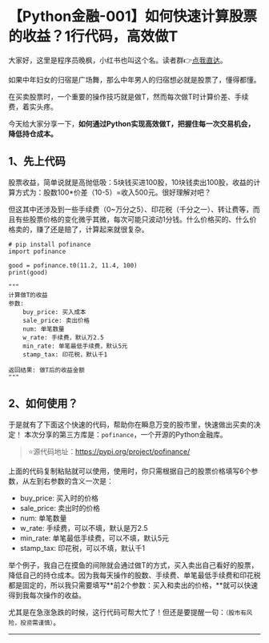 # 【Python金融-001】如何快速计算股票的收益？1行代码，高效做T

大家好，这里是程序员晚枫，小红书也叫这个名。读者群👉[点我直达](https://mp.weixin.qq.com/s/K2qx_L12n-VIJBIHScPFGQ)。

如果中年妇女的归宿是广场舞，那么中年男人的归宿想必就是股票了，懂得都懂。

在买卖股票时，一个重要的操作技巧就是做T，然而每次做T时计算价差、手续费，着实头疼。

今天给大家分享一下，**如何通过Python实现高效做T，把握住每一次交易机会，降低持仓成本。**


## 1、先上代码

股票收益，简单说就是高抛低吸：5块钱买进100股，10块钱卖出100股，收益的计算方式为：股数100*价差（10-5）=收入500元。很好理解对吧？

但这其中还涉及到一些手续费（0~万分之5）、印花税（千分之一）、转让费等，而且有些股票价格的变化微乎其微，每次可能只波动1分钱。什么价格买的、什么价格卖的，赚了还是赔了，计算起来就很复杂。

```
# pip install pofinance
import pofinance

good = pofinance.t0(11.2, 11.4, 100)
print(good)

"""
计算做T的收益
参数:
    buy_price: 买入成本
    sale_price: 卖出价格
    num: 单笔数量
    w_rate: 手续费，默认万2.5
    min_rate: 单笔最低手续费，默认5元
    stamp_tax: 印花税，默认千1

返回结果: 做T后的收益金额
"""
```

## 2、如何使用？

于是就有了下面这个快速的代码，帮助你在瞬息万变的股市里，快速做出买卖的决定！
本次分享的第三方库是：``pofinance``，一个开源的Python金融库。

> ⭐源代码地址：https://pypi.org/project/pofinance/

上面的代码复制粘贴就可以使用，使用时，你只需根据自己的股票价格填写6个参数，从左到右参数的含义一次是：

- buy_price: 买入时的价格
- sale_price: 卖出时的价格
- num: 单笔数量
- w_rate: 手续费，可以不填，默认是万2.5
- min_rate: 单笔最低手续费，可以不填，默认5元
- stamp_tax: 印花税，可以不填，默认千1

举个例子，我自己在摸鱼的间隙就会通过做T的方式，买入卖出自己看好的股票，降低自己的持仓成本。因为我每天操作的股数、手续费、单笔最低手续费和印花税都是固定的，所以我只需要填写**前2个参数：买入和卖出的价格，**就可以快速得到我每次操作的收益。

尤其是在急涨急跌的时候，这行代码可帮大忙了！但还是要提醒一句：``（股市有风险，投资需谨慎）``。


---





